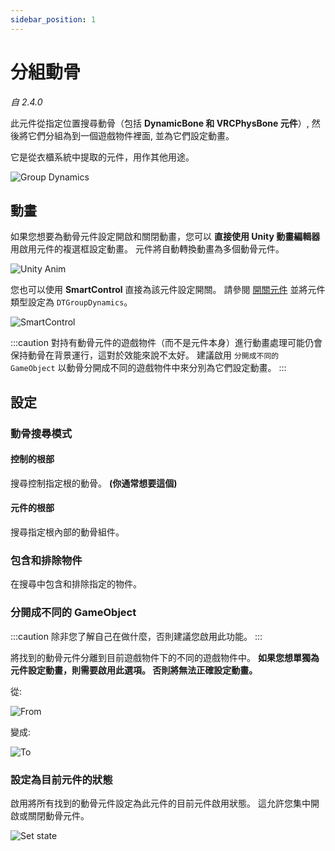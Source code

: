 ```yaml
---
sidebar_position: 1
---
```


# 分組動骨

*自 2.4.0*

此元件從指定位置搜尋動骨（包括 **DynamicBone 和 VRCPhysBone 元件**）, 然後將它們分組為到一個遊戲物件裡面, 並為它們設定動畫。

它是從衣櫃系統中提取的元件，用作其他用途。

![Group Dynamics](/img/comp-group-dyn.png)

## 動畫

如果您想要為動骨元件設定開啟和關閉動畫，您可以 **直接使用 Unity 動畫編輯器** 用啟用元件的複選框設定動畫。 元件將自動轉換動畫為多個動骨元件。

![Unity Anim](/img/comp-group-dyn-unity-anim.png)

您也可以使用 **SmartControl** 直接為該元件設定開關。 請參閱 [開關元件](/docs/getting-started/smart-control/binary/toggling-a-component) 並將元件類型設定為 `DTGroupDynamics`。

![SmartControl](/img/comp-group-dyn-smartcontrol.png)

:::caution
對持有動骨元件的遊戲物件（而不是元件本身）進行動畫處理可能仍會保持動骨在背景運行，這對於效能來說不太好。 建議啟用 `分開成不同的 GameObject` 以動骨分開成不同的遊戲物件中來分別為它們設定動畫。
:::

## 設定

### 動骨搜尋模式
#### 控制的根部

搜尋控制指定根的動骨。 **(你通常想要這個)**

#### 元件的根部

搜尋指定根內部的動骨組件。

### 包含和排除物件

在搜尋中包含和排除指定的物件。

### 分開成不同的 GameObject

:::caution
除非您了解自己在做什麼，否則建議您啟用此功能。
:::

將找到的動骨元件分離到目前遊戲物件下的不同的遊戲物件中。 **如果您想單獨為元件設定動畫，則需要啟用此選項。 否則將無法正確設定動畫。**

從:

![From](/img/comp-group-dyn-separate-obj-1.png)

變成:

![To](/img/comp-group-dyn-separate-obj-2.png)

### 設定為目前元件的狀態

啟用將所有找到的動骨元件設定為此元件的目前元件啟用狀態。 這允許您集中開啟或關閉動骨元件。

![Set state](/img/comp-group-dyn-set-state.png)
